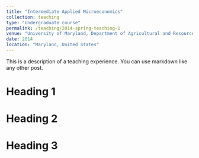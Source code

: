 ```yaml
---
title: "Intermediate Applied Microeconomics"
collection: teaching
type: "Undergraduate course"
permalink: /teaching/2014-spring-teaching-1
venue: "University of Maryland, Department of Agricultural and Resource Economics"
date: 2014
location: "Maryland, United States"
---
```


This is a description of a teaching experience. You can use markdown like any other post.

Heading 1
======

Heading 2
======

Heading 3
======
